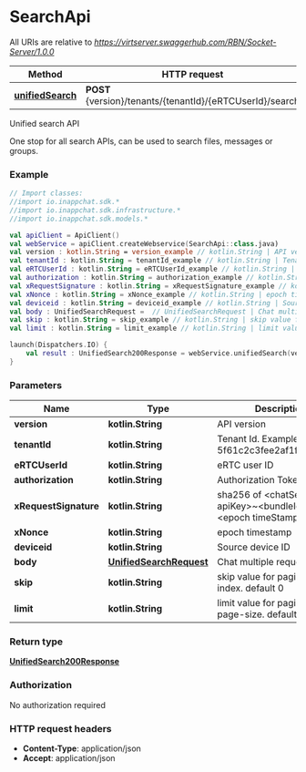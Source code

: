 # SearchApi

All URIs are relative to *https://virtserver.swaggerhub.com/RBN/Socket-Server/1.0.0*

Method | HTTP request | Description
------------- | ------------- | -------------
[**unifiedSearch**](SearchApi.md#unifiedSearch) | **POST** {version}/tenants/{tenantId}/{eRTCUserId}/search | Unified search API



Unified search API

One stop for all search APIs, can be used to search files, messages or groups.

### Example
```kotlin
// Import classes:
//import io.inappchat.sdk.*
//import io.inappchat.sdk.infrastructure.*
//import io.inappchat.sdk.models.*

val apiClient = ApiClient()
val webService = apiClient.createWebservice(SearchApi::class.java)
val version : kotlin.String = version_example // kotlin.String | API version
val tenantId : kotlin.String = tenantId_example // kotlin.String | Tenant Id. Example 5f61c2c3fee2af1f303a16d7
val eRTCUserId : kotlin.String = eRTCUserId_example // kotlin.String | eRTC user ID
val authorization : kotlin.String = authorization_example // kotlin.String | Authorization Token
val xRequestSignature : kotlin.String = xRequestSignature_example // kotlin.String | sha256 of <chatServer apiKey>~<bundleId>~<epoch timeStamp>
val xNonce : kotlin.String = xNonce_example // kotlin.String | epoch timestamp
val deviceid : kotlin.String = deviceid_example // kotlin.String | Source device ID
val body : UnifiedSearchRequest =  // UnifiedSearchRequest | Chat multiple request
val skip : kotlin.String = skip_example // kotlin.String | skip value for pagination. i.e. index. default 0
val limit : kotlin.String = limit_example // kotlin.String | limit value for pagination. i.e. page-size. default 10

launch(Dispatchers.IO) {
    val result : UnifiedSearch200Response = webService.unifiedSearch(version, tenantId, eRTCUserId, authorization, xRequestSignature, xNonce, deviceid, body, skip, limit)
}
```

### Parameters

Name | Type | Description  | Notes
------------- | ------------- | ------------- | -------------
 **version** | **kotlin.String**| API version |
 **tenantId** | **kotlin.String**| Tenant Id. Example 5f61c2c3fee2af1f303a16d7 |
 **eRTCUserId** | **kotlin.String**| eRTC user ID |
 **authorization** | **kotlin.String**| Authorization Token |
 **xRequestSignature** | **kotlin.String**| sha256 of &lt;chatServer apiKey&gt;~&lt;bundleId&gt;~&lt;epoch timeStamp&gt; |
 **xNonce** | **kotlin.String**| epoch timestamp |
 **deviceid** | **kotlin.String**| Source device ID |
 **body** | [**UnifiedSearchRequest**](UnifiedSearchRequest.md)| Chat multiple request |
 **skip** | **kotlin.String**| skip value for pagination. i.e. index. default 0 | [optional]
 **limit** | **kotlin.String**| limit value for pagination. i.e. page-size. default 10 | [optional]

### Return type

[**UnifiedSearch200Response**](UnifiedSearch200Response.md)

### Authorization

No authorization required

### HTTP request headers

 - **Content-Type**: application/json
 - **Accept**: application/json


